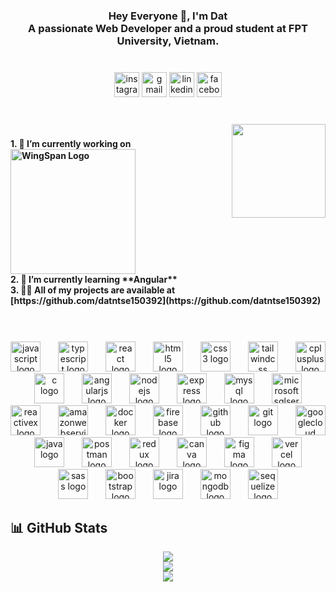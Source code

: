 <h3 align="center">Hey Everyone 👋, I'm Dat<br>A passionate Web Developer and a proud student at FPT University, Vietnam.</h3>

###
</br>

<div align="center">
  <img src="https://img.shields.io/static/v1?message=Instagram&logo=instagram&label=&color=E4405F&logoColor=white&labelColor=&style=for-the-badge" height="40" alt="instagram logo"  />
  <img src="https://img.shields.io/static/v1?message=Gmail&logo=gmail&label=&color=D14836&logoColor=white&labelColor=&style=for-the-badge" height="40" alt="gmail logo"  />
  <img src="https://img.shields.io/static/v1?message=LinkedIn&logo=linkedin&label=&color=0077B5&logoColor=white&labelColor=&style=for-the-badge" height="40" alt="linkedin logo"  />
  <img src="https://img.shields.io/static/v1?message=Facebook&logo=facebook&label=&color=1877F2&logoColor=white&labelColor=&style=for-the-badge" height="40" alt="facebook logo"  />
</div>

###
</br>

<img align="right" height="150" src="https://camo.githubusercontent.com/ebe28be6d08a2d0324260b6a22493f7540711ac2236100c51acf11b94c9107fc/68747470733a2f2f6d65646961342e67697068792e636f6d2f6d656469612f3249756455486449303735484c3032506b6b2f67697068792e6769663f6369643d6563663035653437616a71743862686a676666306a6764386938683679656e7970747379773268706a373276326d39702665703d76315f676966735f736561726368267269643d67697068792e6769662663743d67"  />

###

<h4 align="left">
  1. 🔭 I’m currently working on <img alt="WingSpan Logo" width="200" src="https://firebasestorage.googleapis.com/v0/b/ongbutdicode.appspot.com/o/Logo%2Fn%C6%A1i%20t%E1%BA%A7m%20nh%C3%ACn%20kh%C3%B4ng%20c%C3%B3%20gi%E1%BB%9Bi%20h%E1%BA%A1n.svg?alt=media&token=c1dbc7d9-ba6b-4e9c-8145-b09ef2c0eb29">
  </br>
  2. 🌱 I’m currently learning **Angular** 
  </br>
  3. 👨‍💻 All of my projects are available at [https://github.com/datntse150392](https://github.com/datntse150392)
  </br>
</h4>

###
</br>

<br clear="both">

<div align="center">
  <img src="https://skillicons.dev/icons?i=js" height="48" alt="javascript logo"  />
  <img width="20" />
  <img src="https://skillicons.dev/icons?i=ts" height="48" alt="typescript logo"  />
  <img width="20" />
  <img src="https://skillicons.dev/icons?i=react" height="48" alt="react logo"  />
  <img width="20" />
  <img src="https://skillicons.dev/icons?i=html" height="48" alt="html5 logo"  />
  <img width="20" />
  <img src="https://skillicons.dev/icons?i=css" height="48" alt="css3 logo"  />
  <img width="20" />
  <img src="https://skillicons.dev/icons?i=tailwind" height="48" alt="tailwindcss logo"  />
  <img width="20" />
  <img src="https://skillicons.dev/icons?i=cpp" height="48" alt="cplusplus logo"  />
  <img width="20" />
  <img src="https://skillicons.dev/icons?i=c" height="48" alt="c logo"  />
  <img width="20" />
  <img src="https://skillicons.dev/icons?i=angular" height="48" alt="angularjs logo"  />
  <img width="20" />
  <img src="https://skillicons.dev/icons?i=nodejs" height="48" alt="nodejs logo"  />
  <img width="20" />
  <img src="https://skillicons.dev/icons?i=express" height="48" alt="express logo"  />
  <img width="20" />
  <img src="https://skillicons.dev/icons?i=mysql" height="48" alt="mysql logo"  />
  <img width="20" />
  <img src="https://cdn.simpleicons.org/microsoftsqlserver/CC2927" height="48" alt="microsoftsqlserver logo"  />
  <img width="20" />
  <img src="https://skillicons.dev/icons?i=reactivex" height="48" alt="reactivex logo"  />
  <img width="20" />
  <img src="https://skillicons.dev/icons?i=aws" height="48" alt="amazonwebservices logo"  />
  <img width="20" />
  <img src="https://skillicons.dev/icons?i=docker" height="48" alt="docker logo"  />
  <img width="20" />
  <img src="https://skillicons.dev/icons?i=firebase" height="48" alt="firebase logo"  />
  <img width="20" />
  <img src="https://skillicons.dev/icons?i=github" height="48" alt="github logo"  />
  <img width="20" />
  <img src="https://skillicons.dev/icons?i=git" height="48" alt="git logo"  />
  <img width="20" />
  <img src="https://skillicons.dev/icons?i=gcp" height="48" alt="googlecloud logo"  />
  <img width="20" />
  <img src="https://skillicons.dev/icons?i=java" height="48" alt="java logo"  />
  <img width="20" />
  <img src="https://skillicons.dev/icons?i=postman" height="48" alt="postman logo"  />
  <img width="20" />
  <img src="https://skillicons.dev/icons?i=redux" height="48" alt="redux logo"  />
  <img width="20" />
  <img src="https://cdn.simpleicons.org/canva/00C4CC" height="48" alt="canva logo"  />
  <img width="20" />
  <img src="https://skillicons.dev/icons?i=figma" height="48" alt="figma logo"  />
  <img width="20" />
  <img src="https://skillicons.dev/icons?i=vercel" height="48" alt="vercel logo"  />
  <img width="20" />
  <img src="https://cdn.jsdelivr.net/gh/devicons/devicon/icons/sass/sass-original.svg" height="48" alt="sass logo"  />
  <img width="20" />
  <img src="https://cdn.jsdelivr.net/gh/devicons/devicon/icons/bootstrap/bootstrap-original.svg" height="48" alt="bootstrap logo"  />
  <img width="20" />
  <img src="https://cdn.jsdelivr.net/gh/devicons/devicon/icons/jira/jira-original.svg" height="48" alt="jira logo"  />
  <img width="20" />
  <img src="https://cdn.jsdelivr.net/gh/devicons/devicon/icons/mongodb/mongodb-original.svg" height="48" alt="mongodb logo"  />
  <img width="20" />
  <img src="https://cdn.jsdelivr.net/gh/devicons/devicon/icons/sequelize/sequelize-original.svg" height="48" alt="sequelize logo"  />
</div>

###

## 📊 GitHub Stats

<div align="center">
  <img src="https://github-readme-stats.vercel.app/api?username=datntse150392&theme=tokyonight&hide_border=false&include_all_commits=true&count_private=true" /><br/>
  <img src="https://github-readme-streak-stats.herokuapp.com/?user=datntse150392&theme=tokyonight&hide_border=false" /><br/>
  <img src="https://github-readme-stats.vercel.app/api/top-langs/?username=datntse150392&theme=tokyonight&hide_border=false&include_all_commits=true&count_private=true&layout=compact" /><br/>
</div>
